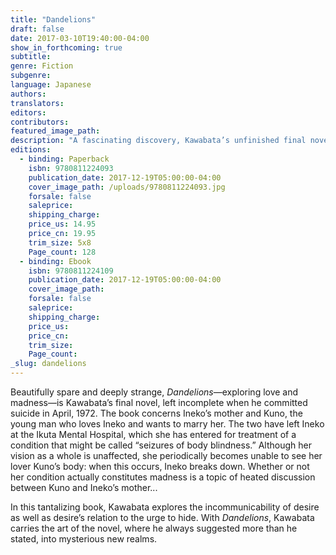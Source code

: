 ```yaml
---
title: "Dandelions"
draft: false
date: 2017-03-10T19:40:00-04:00
show_in_forthcoming: true
subtitle:
genre: Fiction
subgenre:
language: Japanese
authors:
translators:
editors:
contributors:
featured_image_path:
description: "A fascinating discovery, Kawabata’s unfinished final novel _Dandelions_ is a great master’s last word "
editions:
  - binding: Paperback
    isbn: 9780811224093
    publication_date: 2017-12-19T05:00:00-04:00
    cover_image_path: /uploads/9780811224093.jpg
    forsale: false
    saleprice:
    shipping_charge:
    price_us: 14.95
    price_cn: 19.95
    trim_size: 5x8
    Page_count: 128
  - binding: Ebook
    isbn: 9780811224109
    publication_date: 2017-12-19T05:00:00-04:00
    cover_image_path:
    forsale: false
    saleprice:
    shipping_charge:
    price_us:
    price_cn:
    trim_size:
    Page_count:
_slug: dandelions
---
```


Beautifully spare and deeply strange, _Dandelions_—exploring love and madness—is Kawabata’s final novel, left incomplete when he committed suicide in April, 1972. The book concerns Ineko’s mother and Kuno, the young man who loves Ineko and wants to marry her. The two have left Ineko at the Ikuta Mental Hospital, which she has entered for treatment of a condition that might be called “seizures of body blindness.” Although her vision as a whole is unaffected, she periodically becomes unable to see her lover Kuno’s body: when this occurs, Ineko breaks down. Whether or not her condition actually constitutes madness is a topic of heated discussion between Kuno and Ineko’s mother...

In this tantalizing book, Kawabata explores the incommunicability of desire as well as desire’s relation to the urge to hide. With _Dandelions_, Kawabata carries the art of the novel, where he always suggested more than he stated, into mysterious new realms.

